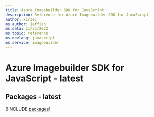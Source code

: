```yaml
---
title: Azure Imagebuilder SDK for JavaScript
description: Reference for Azure Imagebuilder SDK for JavaScript
author: xirzec
ms.author: jeffish
ms.data: 11/23/2022
ms.topic: reference
ms.devlang: javascript
ms.service: imagebuilder
---
```

# Azure Imagebuilder SDK for JavaScript - latest
## Packages - latest
[!INCLUDE [packages](imagebuilder-index.md)]